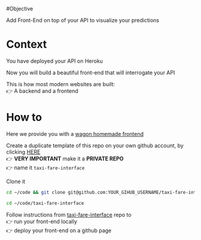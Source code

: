 #Objective

Add Front-End on top of your API to visualize your predictions

# Context

You have deployed your API on Heroku  

Now you will build a beautiful front-end that will interrogate your API  

This is how most modern websites are built:  
👉 A backend and a frontend

# How to
Here we provide you with a [wagon homemade frontend](https://github.com/lewagon/taxi-fare-interface)

Create a duplicate template of this repo on your own github account, by clicking [HERE](https://github.com/lewagon/taxi-fare-interface/generate)  
👉 **VERY IMPORTANT** make it a **PRIVATE REPO**  
👉 name it `taxi-fare-interface` 

Clone it
```bash
cd ~/code && git clone git@github.com:YOUR_GIHUB_USERNAME/taxi-fare-interface.git
```
```bash
cd ~/code/taxi-fare-interface
```

Follow instructions from [taxi-fare-interface](https://github.com/lewagon/taxi-fare-interface) repo to   
👉 run your front-end locally  
👉 deploy your front-end on a github page
